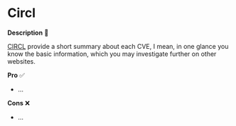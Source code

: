 # Circl

<div class="row row-cols-md-2"><div>

**Description** 🍁

[CIRCL](https://cve.circl.lu) provide a short summary about each CVE, I mean, in one glance you know the basic information, which you may investigate further on other websites.
</div><div>

**Pro** ✅

* ...

**Cons** ❌

* ...
</div></div>